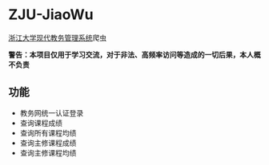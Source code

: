 # ZJU-JiaoWu

[浙江大学现代教务管理系统](http://jwbinfosys.zju.edu.cn/)爬虫

**警告：本项目仅用于学习交流，对于非法、高频率访问等造成的一切后果，本人概不负责**

## 功能

+ 教务网统一认证登录
+ 查询课程成绩
+ 查询所有课程均绩
+ 查询主修课程成绩
+ 查询主修课程均绩